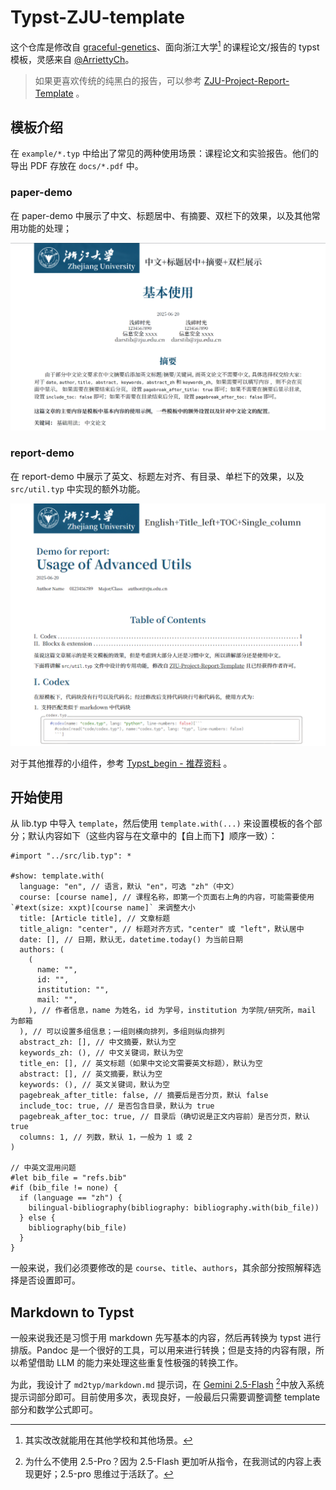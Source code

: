 # Typst-ZJU-template

这个仓库是修改自 [graceful-genetics](https://github.com/jamesrswift/graceful-genetics)、面向浙江大学[^1] 的课程论文/报告的 typst 模板，灵感来自 [@ArriettyCh](https://github.com/ArriettyCh)。

[^1]: 其实改改就能用在其他学校和其他场景。

> 如果更喜欢传统的纯黑白的报告，可以参考 [ZJU-Project-Report-Template](https://github.com/memset0/ZJU-Project-Report-Template) 。

## 模板介绍

在 `example/*.typ` 中给出了常见的两种使用场景：课程论文和实验报告。他们的导出 PDF 存放在 `docs/*.pdf` 中。

### paper-demo

在 paper-demo 中展示了中文、标题居中、有摘要、双栏下的效果，以及其他常用功能的处理；

![examples/img/paper-demo.png|600](examples/img/paper-demo.png)

### report-demo

在 report-demo 中展示了英文、标题左对齐、有目录、单栏下的效果，以及 `src/util.typ` 中实现的额外功能。

![examples/img/report-demo.png|600](examples/img/report-demo.png)

对于其他推荐的小组件，参考 [Typst_begin - 推荐资料](https://darstib.github.io/blog/tutorial/begin/Typst_begin/#%E6%8E%A8%E8%8D%90%E8%B5%84%E6%96%99) 。

## 开始使用

从 lib.typ 中导入 `template`，然后使用 `template.with(...)` 来设置模板的各个部分；默认内容如下（这些内容与在文章中的【自上而下】顺序一致）：

```typst
#import "../src/lib.typ": *

#show: template.with(
  language: "en", // 语言，默认 "en"，可选 "zh"（中文）
  course: [course name], // 课程名称，即第一个页面右上角的内容，可能需要使用 `#text(size: xxpt)[course name]` 来调整大小
  title: [Article title], // 文章标题
  title_align: "center", // 标题对齐方式，"center" 或 "left"，默认居中
  date: [], // 日期，默认无，datetime.today() 为当前日期
  authors: (
    (
      name: "",
      id: "",
      institution: "",
      mail: "",
    ), // 作者信息，name 为姓名，id 为学号，institution 为学院/研究所，mail 为邮箱
  ), // 可以设置多组信息；一组则横向排列，多组则纵向排列
  abstract_zh: [], // 中文摘要，默认为空
  keywords_zh: (), // 中文关键词，默认为空
  title_en: [], // 英文标题（如果中文论文需要英文标题），默认为空
  abstract: [], // 英文摘要，默认为空
  keywords: (), // 英文关键词，默认为空
  pagebreak_after_title: false, // 摘要后是否分页，默认 false
  include_toc: true, // 是否包含目录，默认为 true
  pagebreak_after_toc: true, // 目录后（确切说是正文内容前）是否分页，默认 true
  columns: 1, // 列数，默认 1，一般为 1 或 2
)

// 中英文混用问题
#let bib_file = "refs.bib"
#if (bib_file != none) {
  if (language == "zh") {
    bilingual-bibliography(bibliography: bibliography.with(bib_file))
  } else {
    bibliography(bib_file)
  }
}
```

一般来说，我们必须要修改的是 `course`、`title`、`authors`，其余部分按照解释选择是否设置即可。

## Markdown to Typst

一般来说我还是习惯于用 markdown 先写基本的内容，然后再转换为 typst 进行排版。Pandoc 是一个很好的工具，可以用来进行转换；但是支持的内容有限，所以希望借助 LLM 的能力来处理这些重复性极强的转换工作。

为此，我设计了 `md2typ/markdown.md` 提示词，在 [Gemini 2.5-Flash](https://aistudio.google.com/) [^2]中放入系统提示词部分即可。目前使用多次，表现良好，一般最后只需要调整调整 template 部分和数学公式即可。

[^2]: 为什么不使用 2.5-Pro？因为 2.5-Flash 更加听从指令，在我测试的内容上表现更好；2.5-pro 思维过于活跃了。